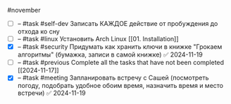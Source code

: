 #november

- [ ] – #task #self-dev Записать КАЖДОЕ действие от пробуждения до отхода ко сну
- [ ] – #task #linux Установить Arch Linux [[01. Installation]]
- [x] – #task #security Придумать как хранить ключи в книжке "Грокаем алгоритмы" (бумажка, записи в самой книжке) ✅ 2024-11-19
- [ ] – #task #previous Complete all the tasks that have not been completed [[2024-11-17]]
- [x] – #task #meeting Запланировать встречу с Сашей (посмотреть погоду, подобрать удобное обоим время, назначить время и место встречи) ✅ 2024-11-19